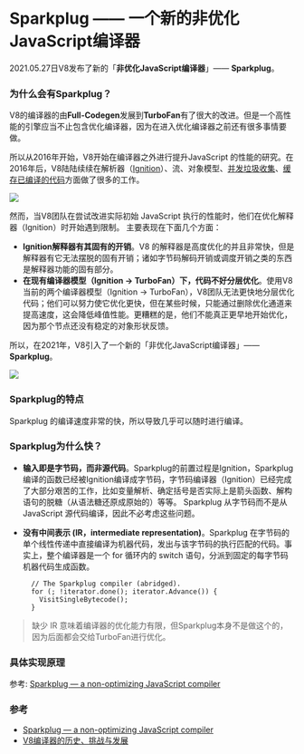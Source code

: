 # Sparkplug —— 一个新的非优化JavaScript编译器

2021.05.27日V8发布了新的「**非优化JavaScript编译器**」—— **Sparkplug**。

### 为什么会有Sparkplug？

V8的编译器的由**Full-Codegen**发展到**TurboFan**有了很大的改进。但是一个高性能的引擎应当不止包含优化编译器，因为在进入优化编译器之前还有很多事情要做。

所以从2016年开始，V8开始在编译器之外进行提升JavaScript 的性能的研究。在2016年后，V8陆陆续续在解析器（[Ignition](https://mp.weixin.qq.com/s/ad24Idio_89WIi-rspXEEA)）、流、对象模型、[并发垃圾收集](https://mp.weixin.qq.com/s/RvH_gmDId37QT8eEaZVzEg)、[缓存已编译的代码](https://mp.weixin.qq.com/s/YNSVdrqfLvdoOKdwdd3vCw)方面做了很多的工作。

![](https://pic.rmb.bdstatic.com/bjh/down/3e7caf284b3c61999ef5e3c28746a4f8.png)

然而，当V8团队在尝试改进实际初始 JavaScript 执行的性能时，他们在优化解释器（Ignition）时开始遇到限制。 主要表现在下面几个方面：

- **Ignition解释器有其固有的开销**。V8 的解释器是高度优化的并且非常快，但是解释器有它无法摆脱的固有开销；诸如字节码解码开销或调度开销之类的东西是解释器功能的固有部分。
- **在现有编译器模型（Ignition -> TurboFan）下，代码不好分层优化**。使用V8当前的两个编译器模型（Ignition -> TurboFan），V8团队无法更快地分层优化代码；他们可以努力使它优化更快，但在某些时候，只能通过删除优化通道来提高速度，这会降低峰值性能。更糟糕的是，他们不能真正更早地开始优化，因为那个节点还没有稳定的对象形状反馈。

所以，在2021年，V8引入了一个新的「非优化JavaScript编译器」——**Sparkplug**。

![](https://pic.rmb.bdstatic.com/bjh/news/2e9223d18356e433086a2268f9c07322.png)

### Sparkplug的特点
Sparkplug 的编译速度非常的快，所以导致几乎可以随时进行编译。


### Sparkplug为什么快？
- **输入即是字节码，而非源代码**。Sparkplug的前置过程是Ignition，Sparkplug编译的函数已经被Ignition编译成字节码，字节码编译器（Ignition）已经完成了大部分艰苦的工作，比如变量解析、确定括号是否实际上是箭头函数、解构语句的脱糖（从语法糖还原成原始的）等等。 Sparkplug 从字节码而不是从 JavaScript 源代码编译，因此不必考虑这些问题。
- **没有中间表示 (IR，intermediate representation)**。Sparkplug 在字节码的单个线性传递中直接编译为机器代码，发出与该字节码的执行匹配的代码。事实上，整个编译器是一个 for 循环内的 switch 语句，分派到固定的每字节码机器代码生成函数。

		// The Sparkplug compiler (abridged).
		for (; !iterator.done(); iterator.Advance()) {
		  VisitSingleBytecode();
		}

> 缺少 IR 意味着编译器的优化能力有限，但Sparkplug本身不是做这个的，因为后面都会交给TurboFan进行优化。



### 具体实现原理
参考: [Sparkplug — a non-optimizing JavaScript compiler](https://v8.dev/blog/sparkplug)


###  参考

- [Sparkplug — a non-optimizing JavaScript compiler](https://v8.dev/blog/sparkplug)
- [V8编译器的历史、挑战与发展](https://mp.weixin.qq.com/s/ad24Idio_89WIi-rspXEEA)
